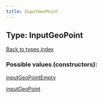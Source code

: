 ```yaml
---
title: InputGeoPoint
---
```

## Type: InputGeoPoint  
[Back to types index](index.md)



### Possible values (constructors):

[inputGeoPointEmpty](../constructors/inputGeoPointEmpty.md)  

[inputGeoPoint](../constructors/inputGeoPoint.md)  

